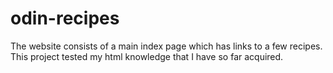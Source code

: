 # odin-recipes
The website consists of a main index page which has links to a few recipes.
This project tested my html knowledge that I have so far acquired.
